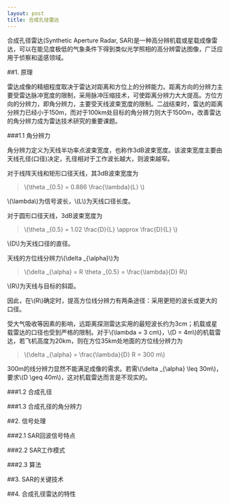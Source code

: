 ```yaml
---
layout: post
title: 合成孔径雷达
---
```


合成孔径雷达(Synthetic Aperture Radar, SAR)是一种高分辨机载或星载成像雷达，可以在能见度极低的气象条件下得到类似光学照相的高分辨雷达图像，广泛应用于侦察和遥感领域。

##1. 原理

雷达成像的精细程度取决于雷达对距离和方位上的分辨能力。距离方向的分辨力主要受雷达脉冲宽度的限制，采用脉冲压缩技术，可使距离分辨力大大提高。方位方向的分辨力，即角分辨力，主要受天线波束宽度的限制。二战结束时，雷达的距离分辨力已经小于150m，而对于100km处目标的角分辨力则大于1500m，改善雷达的角分辨力成为雷达技术研究的重要课题。

###1.1 角分辨力

角分辨力定义为天线半功率点波束宽度，也称作3dB波束宽度。该波束宽度主要由天线孔径(口径)决定，孔径相对于工作波长越大，则波束越窄。

对于线阵天线和矩形口径天线，其3dB波束宽度为

>\\(\theta _{0.5} = 0.886 \frac{\lambda}{L} \\)

\\(\lambda\\)为信号波长，\\(L\\)为天线口径长度。

对于圆形口径天线，3dB波束宽度为

>\\(\theta _{0.5} = 1.02 \frac{D}{L} \approx \frac{D}{L} \\)

\\(D\\)为天线口径的直径。

天线的方位线分辨力\\(\delta _{\alpha}\\)为

>\\(\delta _{\alpha} = R \theta _{0.5} = \frac{\lambda}{D} R\\)

\\(R\\)为天线与目标的斜距。

因此，在\\(R\\)确定时，提高方位线分辨力有两条途径：采用更短的波长或更大的口径。

受大气吸收等因素的影响，远距离探测雷达实用的最短波长约为3cm；机载或星载雷达的口径也受到严格的限制。对于\\(\lambda = 3 cm\\)，\\(D = 4m\\)的机载雷达，若飞机高度为20km，则在方位35km处地面的方位线分辨力为

>\\(\delta _{\alpha} = \frac{\lambda}{D} R = 300 m\\)

300m的线分辨力显然不能满足成像的需求。若需\\(\delta _{\alpha} \leq 30m\\)，要求\\(D \geq 40m\\)，这对机载雷达而言是不现实的。

###1.2 合成孔径

###1.3 合成孔径的角分辨力

##2. 信号处理


###2.1 SAR回波信号特点


###2.2 SAR工作模式

###2.3 算法

##3. SAR的关键技术

##4. 合成孔径雷达的特性




